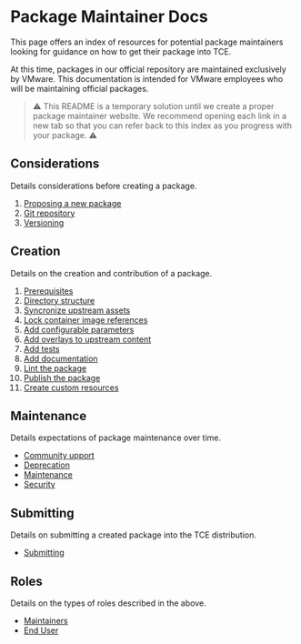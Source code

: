 # Package Maintainer Docs

This page offers an index of resources for potential package maintainers looking
for guidance on how to get their package into TCE.

At this time, packages in our official repository are maintained exclusively by
VMware. This documentation is intended for VMware employees who will be
maintaining official packages.

> ⚠️ This README is a temporary solution until we create a proper package
maintainer website. We recommend opening each link in a new tab so that you can
refer back to this index as you progress with your package. ⚠️

## Considerations

Details considerations before creating a package.

1. [Proposing a new package](considerations/proposal.md)
1. [Git repository](considerations/git.md)
1. [Versioning](considerations/versioning.md)

## Creation

Details on the creation and contribution of a package.

1. [Prerequisites](creation/prerequisites.md)
1. [Directory structure](creation/directory-structure.md)
1. [Syncronize upstream assets](creation/upstream-content.md)
1. [Lock container image references](creation/image-refs.md)
1. [Add configurable parameters](creation/configuration.md)
1. [Add overlays to upstream content](creation/overlays.md)
1. [Add tests](creation/testing.md)
1. [Add documentation](creation/documentation.md)
1. [Lint the package](creation/linting.md)
1. [Publish the package](creation/publish.md)
1. [Create custom resources](creation/cr-files.md)

## Maintenance

Details expectations of package maintenance over time.

* [Community upport](maintenance/community-support.md)
* [Deprecation](maintenance/deprecation.md)
* [Maintenance](maintenance/maintenance.md)
* [Security](/maintenance/security.md)

## Submitting

Details on submitting a created package into the TCE distribution.

* [Submitting](submitting.md)

## Roles

Details on the types of roles described in the above.

* [Maintainers](roles/maintainer.md)
* [End User](roles/end-user.md)
